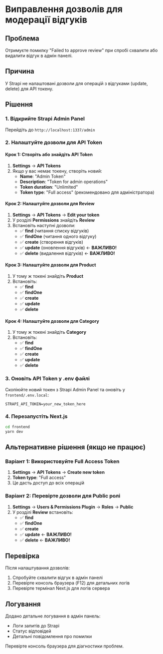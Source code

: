 # Виправлення дозволів для модерації відгуків

## Проблема
Отримуєте помилку "Failed to approve review" при спробі схвалити або видалити відгук в адмін панелі.

## Причина
У Strapi не налаштовані дозволи для операцій з відгуками (update, delete) для API токену.

## Рішення

### 1. Відкрийте Strapi Admin Panel
Перейдіть до `http://localhost:1337/admin`

### 2. Налаштуйте дозволи для API Token

#### Крок 1: Створіть або знайдіть API Token
1. **Settings** → **API Tokens**
2. Якщо у вас немає токену, створіть новий:
   - **Name**: "Admin Token"
   - **Description**: "Token for admin operations"
   - **Token duration**: "Unlimited"
   - **Token type**: "Full access" (рекомендовано для адміністратора)

#### Крок 2: Налаштуйте дозволи для Review
1. **Settings** → **API Tokens** → **Edit your token**
2. У розділі **Permissions** знайдіть **Review**
3. Встановіть наступні дозволи:
   - ✅ **find** (читання списку відгуків)
   - ✅ **findOne** (читання одного відгуку)
   - ✅ **create** (створення відгуків)
   - ✅ **update** (оновлення відгуків) ← **ВАЖЛИВО!**
   - ✅ **delete** (видалення відгуків) ← **ВАЖЛИВО!**

#### Крок 3: Налаштуйте дозволи для Product
1. У тому ж токені знайдіть **Product**
2. Встановіть:
   - ✅ **find**
   - ✅ **findOne**
   - ✅ **create**
   - ✅ **update**
   - ✅ **delete**

#### Крок 4: Налаштуйте дозволи для Category
1. У тому ж токені знайдіть **Category**
2. Встановіть:
   - ✅ **find**
   - ✅ **findOne**
   - ✅ **create**
   - ✅ **update**
   - ✅ **delete**

### 3. Оновіть API Token у .env файлі
Скопіюйте новий токен з Strapi Admin Panel та оновіть у `frontend/.env.local`:

```env
STRAPI_API_TOKEN=your_new_token_here
```

### 4. Перезапустіть Next.js
```bash
cd frontend
yarn dev
```

## Альтернативне рішення (якщо не працює)

### Варіант 1: Використовуйте Full Access Token
1. **Settings** → **API Tokens** → **Create new token**
2. **Token type**: "Full access"
3. Це дасть доступ до всіх операцій

### Варіант 2: Перевірте дозволи для Public ролі
1. **Settings** → **Users & Permissions Plugin** → **Roles** → **Public**
2. У розділі **Review** встановіть:
   - ✅ **find**
   - ✅ **findOne**
   - ✅ **create**
   - ✅ **update** ← **ВАЖЛИВО!**
   - ✅ **delete** ← **ВАЖЛИВО!**

## Перевірка

Після налаштування дозволів:
1. Спробуйте схвалити відгук в адмін панелі
2. Перевірте консоль браузера (F12) для детальних логів
3. Перевірте термінал Next.js для логів сервера

## Логування

Додано детальне логування в адмін панель:
- Логи запитів до Strapi
- Статус відповідей
- Детальні повідомлення про помилки

Перевірте консоль браузера для діагностики проблем.
